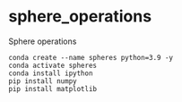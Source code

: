 # sphere_operations

Sphere operations

```
conda create --name spheres python=3.9 -y
conda activate spheres
conda install ipython
pip install numpy
pip install matplotlib
```
